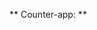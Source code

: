 ** Counter-app: ** 

<!-- Container (div with className="flex flex-col items-center font-sans")

	1.	flex: Sets the container to use Flexbox for layout, enabling flexible alignment of child elements.
	2.	flex-col: Arranges Flexbox children vertically in a column.
	3.	items-center: Centers child elements horizontally along the cross-axis (in this case, horizontally).
	4.	font-sans: Applies a sans-serif font style for a cleaner, modern look.

Title (div with className="text-xl font-semibold mb-4")

	1.	text-xl: Sets the font size to “extra-large,” making the text stand out.
	2.	font-semibold: Makes the text weight “semibold,” slightly bolder than normal for emphasis.
	3.	mb-4: Adds margin to the bottom, spacing the title from the buttons. The 4 represents a unit of 1rem or 16px (depending on your root font size).

Button Styling (button with className="bg-green-500 hover:bg-green-600 text-white text-2xl px-4 py-2 rounded-md focus:outline-none focus:ring-2 focus:ring-green-400" for increase button, similar for decrease button)

Base Button Classes

	1.	bg-green-500 or bg-red-500: Sets the background color of the button. Tailwind uses a color scale where 500 is a mid-level shade. Here, green-500 is a medium green, and red-500 is a medium red.
	2.	hover:bg-green-600 or hover:bg-red-600: Changes the button’s background color when hovered, making it a slightly darker shade (600 on the color scale) for a visual effect.
	3.	text-white: Sets the button text color to white for contrast against the colored background.
	4.	text-2xl: Increases the font size to “2 extra-large” for better visibility and emphasis.
	5.	px-4 py-2: Adds padding inside the button. px-4 is horizontal padding (left and right) and py-2 is vertical padding (top and bottom). 4 and 2 represent spacing units (typically 1rem and 0.5rem respectively).
	6.	rounded-md: Rounds the button corners to a medium degree, giving it a smoother, modern look.
	7.	focus:outline-none: Removes the default outline styling on focus, to use custom focus styles instead.
	8.	focus:ring-2 focus:ring-green-400 or focus:ring-red-400: Adds a focus ring (a border around the button) when focused, with a width of 2px and a color from the Tailwind color scale. This aids accessibility by providing a clear visual indicator when the button is focused.

Count Display (div with className="text-lg mt-4")

	1.	text-lg: Sets the font size to “large,” making the count text slightly bigger for readability.
	2.	mt-4: Adds margin to the top of the element to space it from the buttons above. -->